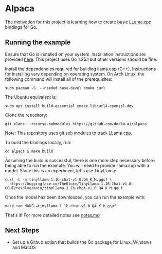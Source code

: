 # Alpaca

The motivation for this project is learning how to create basic [LLama.cpp](https://github.com/ggerganov/llama.cpp) bindings for Go.

## Running the example

Ensure that Go is installed on your system. Installation instructions are provided [here](https://go.dev/doc/install). This project uses Go 1.25.1 but other versions should be fine.

Install the dependencies required for building llama.cpp (C++). Instructions for installing vary depending on operating system. On Arch Linux, the following command will install all of the prerequisites:

```
sudo pacman -S  --needed base-devel cmake curl
```

The Ubuntu equivalent is:

```
sudo apt install build-essential cmake libcurl4-openssl-dev
```

Clone the repository:

```
git clone --recurse-submodules https://github.com/dokku-ai/alpaca
```

Note: This repository uses git sub modules to track [LLama.cpp](https://github.com/ggerganov/llama.cpp).

To build the bindings locally, run:

```
cd alpaca & make build
```

Assuming the build is successful, there is one more step necessary before being able to run the example. You will need to provide llama.cpp with a model. Since this is an experiment, let's use TinyLlama:

```
curl -L -o tinyllama-1.1b-chat-v1.0.Q4_K_M.gguf \
  https://huggingface.co/TheBloke/TinyLlama-1.1B-Chat-v1.0-GGUF/resolve/main/tinyllama-1.1b-chat-v1.0.Q4_K_M.gguf
```

Once the model has been downloaded, you can run the example with:

```
make run MODEL=tinyllama-1.1b-chat-v1.0.Q4_K_M.gguf
```

That's it! For more detailed notes see [notes.md](notes.md)

## Next Steps

* Set up a Github action that builds the Go package for Linux, Windows and MacOS

